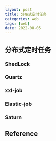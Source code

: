 ```yaml
---
layout: post
title: 分布式定时任务
categories: web
tags: [web]
date: 2022-08-05
---
```


## 分布式定时任务

### ShedLock

### Quartz

### xxl-job

### Elastic-job

### Saturn

## Reference
